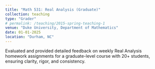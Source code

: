 ```yaml
---
title: "Math 531: Real Analysis (Graduate)"
collection: teaching
type: "Grader"
# permalink: /teaching/2015-spring-teaching-1
venue: "Duke University, Department of Mathematics"
date: 01-01-2025
location: "Durham, NC"
---
```


Evaluated and provided detailed feedback on weekly Real Analysis homework assignments for a graduate-level course with 20+ students, ensuring clarity, rigor, and consistency.